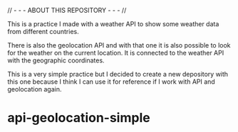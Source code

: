 // - - - ABOUT THIS REPOSITORY - - - //

This is a practice I made with a weather API to show some weather data from different countries.

There is also the geolocation API and with that one it is also possible to look for the weather
on the current location. It is connected to the weather API with the geographic coordinates.

This is a very simple practice but I decided to create a new depository with this one
because I think I can use it for reference if I work with API and geolocation again.
# api-geolocation-simple
